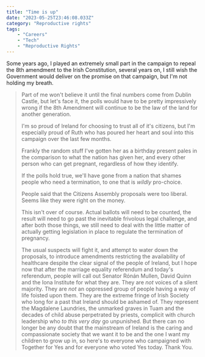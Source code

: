 ```yaml
---
title: "Time is up"
date: "2023-05-25T23:46:08.033Z"
category: "Reproductive rights"
tags:
    - "Careers"
    - "Tech"
    - "Reproductive Rights"
---
```


Some years ago, I played an extremely small part in the campaign to repeal the 8th amendment to the Irish Constitution, several years on, I still wish the Government would deliver on the promise on that campaign, but I'm not holding my breath.

> Part of me won't believe it until the final numbers come from Dublin Castle, but let's face it, the polls would have to be pretty impressively wrong if the 8th Amendment will continue to be the law of the land for another generation.
> 
> I'm so proud of Ireland for choosing to trust all of it's citizens, but I'm especially proud of Ruth who has poured her heart and soul into this campaign over the last few months.
> 
> Frankly the random stuff I've gotten her as a birthday present pales in the comparison to what the nation has given her, and every other person who can get pregnant, regardless of how they identify.
> 
> If the polls hold true, we'll have gone from a nation that shames people who need a termination, to one that is *wildly* pro-choice.
> 
> People said that the Citizens Assembly proposals were too liberal. Seems like they were right on the money.
> 
> This isn't over of course. Actual ballots will need to be counted, the result will need to go past the inevitable frivolous legal challenge, and after both those things, we still need to deal with the little matter of actually getting legislation in place to regulate the termination of pregnancy.
> 
> The usual suspects will fight it, and attempt to water down the proposals, to introduce amendments restricting the availability of healthcare despite the clear signal of the people of Ireland, but I hope now that after the marriage equality referendum and today's referendum, people will call out Senator Rónán Mullen, David Quinn and the Iona Institute for what they are. They are *not* voices of a silent majority. They are *not* an oppressed group of people having a way of life foisted upon them. They are the extreme fringe of Irish Society who long for a past that Ireland should be ashamed of. They represent the Magdalene Laundries, the unmarked graves in Tuam and the decades of child abuse perpetrated by priests, complicit with church leadership who *to this very day* go unpunished.
> But there can no longer be any doubt that the mainstream of Ireland is the caring and compassionate society that we want it to be and the one I want my children to grow up in, so here's to everyone who campaigned with Together for Yes and for everyone who voted Yes today. Thank You.
